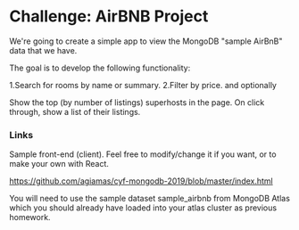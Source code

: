 # Challenge: AirBNB Project


We're going to create a simple app to view the MongoDB "sample AirBnB" data that we have.

The goal is to develop the following functionality:

1.Search for rooms by name or summary.
2.Filter by price.
and optionally

Show the top (by number of listings) superhosts in the page. On click through, show a list of their listings.


### Links

Sample front-end (client). Feel free to modify/change it if you want, or to make your own with React.

https://github.com/agiamas/cyf-mongodb-2019/blob/master/index.html

You will need to use the sample dataset sample_airbnb from MongoDB Atlas which you should already have loaded into your atlas cluster as previous homework.